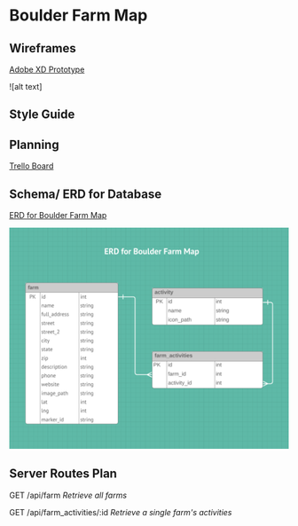 # Boulder Farm Map



## Wireframes

[Adobe XD Prototype](https://xd.adobe.com/view/18e8d5f3-a140-4fd9-6a92-4ad4d0b77ded-6ed9/?fullscreen&hints=off)

![alt text]

## Style Guide

## Planning

[Trello Board](https://trello.com/b/9XLW29BM/boulder-farm-map)

## Schema/ ERD for Database
[ERD for Boulder Farm Map](https://www.lucidchart.com/invitations/accept/2e079e10-6dfd-4e47-aaea-8644f7cb805c)

![alt text](https://github.com/saramorell/boulder-farm-map/blob/master/boulder-farm-map-erd.png "ERD image for Boulder Farm Map")

## Server Routes Plan
GET /api/farm *Retrieve all farms*

GET /api/farm_activities/:id *Retrieve a single farm's activities*





